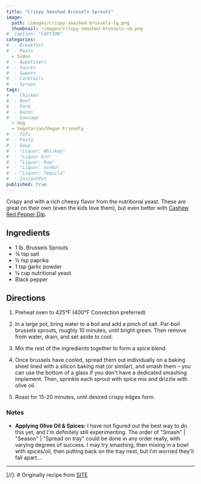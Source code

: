 ```yaml
---
title: "Crispy Smashed Brussels Sprouts"
image: 
  path: /images/crispy-smashed-brussels-lg.png
  thumbnail: /images/crispy-smashed-brussels-sm.png
#  caption: "CAPTION"
categories:
#  - Breakfast
#  - Mains
  - Sides
#  - Appetizers
#  - Sauces
#  - Sweets
#  - Cocktails
#  - Syrups
tags:
#  - Chicken
#  - Beef
#  - Pork
#  - Bacon
#  - Sausage
  - Veg
  - Vegetarian/Vegan Friendly
#  - Tofu
#  - Pasta
#  - Soup
#  - "Liquor: Whiskey"
#  - "Liquor Gin"
#  - "Liquor: Rum"
#  - "Liquor: Vodka"
#  - "Liquor: Tequila"
#  - InstantPot
published: true
---
```


Crispy and with a rich cheesy flavor from the nutritional yeast. These are great on their own (even the kids love them), but even better with [Cashew Red Pepper Dip](/recipes/cashew-red-pepper-dip).

## Ingredients

* 1 lb. Brussels Sprouts
* ¾ tsp salt
* ½ tsp paprika 
* 1 tsp garlic powder 
* ¼ cup nutritional yeast
* Black pepper 


## Directions

1. Preheat oven to 425°F (400°F Convection preferred)

1. In a large pot, bring water to a boil and add a pinch of salt. Par-boil brussels sprouts, roughly 10 minutes, until bright green. Then remove from water, drain, and set aside to cool.

1. Mix the rest of the ingredients together to form a spice blend.

1. Once brussels have cooled, spread them out individually on a baking sheet lined with a silicon baking mat (or similar), and smash them – you can use the bottom of a glass if you don't have a dedicated smashing implement. Then, sprinkle each sprout with spice mix and drizzle with olive oil.

1. Roast for 15-20 minutes, until desired crispy edges form.

### Notes

* **Applying Olive Oil & Spices:** I have not figured out the best way to do this yet, and I'm definitely still experimenting. The order of "Smash" | "Season" | "Spread on tray" could be done in any order really, with varying degrees of success. I may try smashing, then mixing in a bowl with spices/oil, then putting back on the tray next, but I'm worried they'll fall apart...

---
[//]: # Originally recipe from [SITE](URL)

